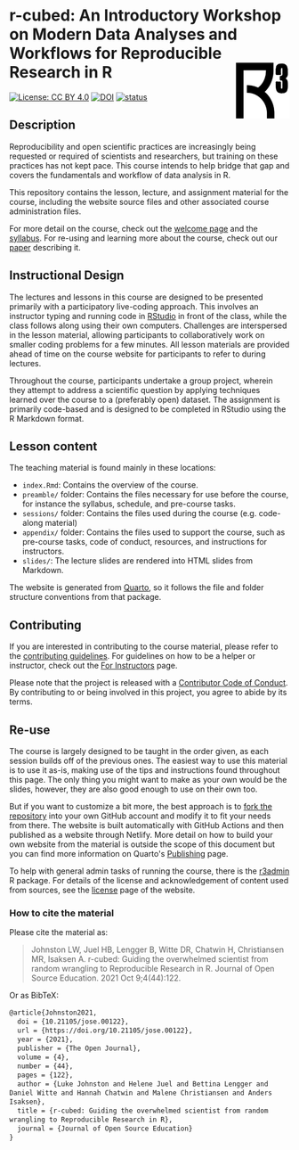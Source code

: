 # r-cubed: An Introductory Workshop on Modern Data Analyses and Workflows for Reproducible Research in R <img src="images/apple-touch-icon.png" align="right" height="100/"/>

[![License: CC BY
4.0](https://img.shields.io/badge/License-CC%20BY%204.0-lightgrey.svg)](https://creativecommons.org/licenses/by/4.0/)
[![DOI](https://zenodo.org/badge/DOI/10.5281/zenodo.3921893.svg)](https://doi.org/10.5281/zenodo.3921893)
[![status](https://jose.theoj.org/papers/21c31bd9b6cd58e154de3f7b44d527b2/status.svg)](https://jose.theoj.org/papers/21c31bd9b6cd58e154de3f7b44d527b2)

## Description

Reproducibility and open scientific practices are increasingly being
requested or required of scientists and researchers, but training on
these practices has not kept pace. This course intends to help bridge
that gap and covers the fundamentals and workflow of data analysis in R.

This repository contains the lesson, lecture, and assignment material
for the course, including the website source files and other associated
course administration files.

For more detail on the course, check out the [welcome
page](https://r-cubed-intro.rostools.org/) and the
[syllabus](https://r-cubed-intro.rostools.org/preamble/syllabus.html).
For re-using and learning more about the course, check out our
[paper](paper.md) describing it.

## Instructional Design

The lectures and lessons in this course are designed to be presented
primarily with a participatory live-coding approach. This involves an
instructor typing and running code in
[RStudio](https://posit.co/products/open-source/rstudio/) in front of
the class, while the class follows along using their own computers.
Challenges are interspersed in the lesson material, allowing
participants to collaboratively work on smaller coding problems for a
few minutes. All lesson materials are provided ahead of time on the
course website for participants to refer to during lectures.

Throughout the course, participants undertake a group project, wherein
they attempt to address a scientific question by applying techniques
learned over the course to a (preferably open) dataset. The assignment
is primarily code-based and is designed to be completed in RStudio using
the R Markdown format.

## Lesson content

The teaching material is found mainly in these locations:

-   `index.Rmd`: Contains the overview of the course.
-   `preamble/` folder: Contains the files necessary for use before the
    course, for instance the syllabus, schedule, and pre-course tasks.
-   `sessions/` folder: Contains the files used during the course (e.g.
    code-along material)
-   `appendix/` folder: Contains the files used to support the course,
    such as pre-course tasks, code of conduct, resources, and
    instructions for instructors.
-   `slides/`: The lecture slides are rendered into HTML slides from
    Markdown.

The website is generated from [Quarto](https://quarto.org/), so it
follows the file and folder structure conventions from that package.

## Contributing

If you are interested in contributing to the course material, please
refer to the [contributing guidelines](CONTRIBUTING.md). For guidelines
on how to be a helper or instructor, check out the [For
Instructors](https://r-cubed-intro.rostools.org/for-instructors.html)
page.

Please note that the project is released with a [Contributor Code of
Conduct](CODE_OF_CONDUCT.md). By contributing to or being involved in
this project, you agree to abide by its terms.

## Re-use

The course is largely designed to be taught in the order given, as each
session builds off of the previous ones. The easiest way to use this
material is to use it as-is, making use of the tips and instructions
found throughout this page. The only thing you might want to make as
your own would be the slides, however, they are also good enough to use
on their own too.

But if you want to customize a bit more, the best approach is to [fork
the repository](https://github.com/rostools/r-cubed-intro/fork/) into
your own GitHub account and modify it to fit your needs from there. The
website is built automatically with GitHub Actions and then published as
a website through Netlify. More detail on how to build your own website
from the material is outside the scope of this document but you can find
more information on Quarto's
[Publishing](https://quarto.org/docs/publishing/) page.

To help with general admin tasks of running the course, there is the
[r3admin](https://github.com/rostools/r3admin) R package. For details of
the license and acknowledgement of content used from sources, see the
[license](https://r-cubed-intro.rostools.org/license.html) page of the
website.

### How to cite the material

Please cite the material as:

> Johnston LW, Juel HB, Lengger B, Witte DR, Chatwin H, Christiansen MR,
> Isaksen A. r-cubed: Guiding the overwhelmed scientist from random
> wrangling to Reproducible Research in R. Journal of Open Source
> Education. 2021 Oct 9;4(44):122.

Or as BibTeX:

    @article{Johnston2021,
      doi = {10.21105/jose.00122},
      url = {https://doi.org/10.21105/jose.00122},
      year = {2021},
      publisher = {The Open Journal},
      volume = {4},
      number = {44},
      pages = {122},
      author = {Luke Johnston and Helene Juel and Bettina Lengger and Daniel Witte and Hannah Chatwin and Malene Christiansen and Anders Isaksen},
      title = {r-cubed: Guiding the overwhelmed scientist from random wrangling to Reproducible Research in R},
      journal = {Journal of Open Source Education}
    }
